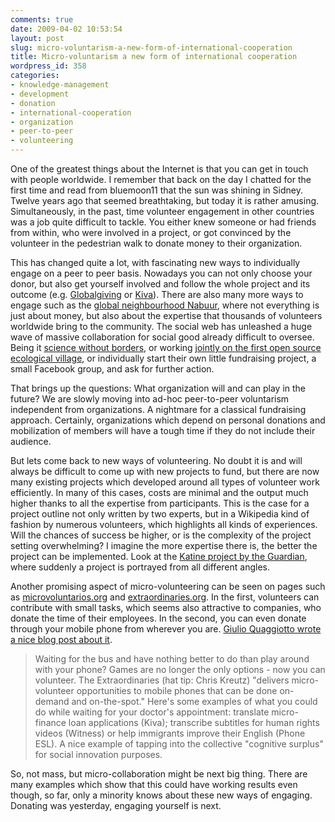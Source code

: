 ```yaml
---
comments: true
date: 2009-04-02 10:53:54
layout: post
slug: micro-voluntarism-a-new-form-of-international-cooperation
title: Micro-voluntarism a new form of international cooperation
wordpress_id: 358
categories:
- knowledge-management
- development
- donation
- international-cooperation
- organization
- peer-to-peer
- volunteering
---
```


One of the greatest things about the Internet is that you can get in touch with people worldwide. I remember that back on the day I chatted for the first time and read from bluemoon11 that the sun was shining in Sidney. Twelve years ago that seemed breathtaking, but today it is rather amusing. Simultaneously, in the past, time volunteer engagement in other countries was a job quite difficult to tackle. You either knew someone or had friends from within, who were involved in a project, or got convinced by the volunteer in the pedestrian walk to donate money to their organization.

This has changed quite a lot, with fascinating new ways to individually engage on a peer to peer basis. Nowadays you can not only choose your donor, but also get yourself involved and follow the whole project and its outcome (e.g. [Globalgiving](http://www.globalgiving.com/) or [Kiva](http://www.kiva.org/)). There are also many more ways to engage such as the [global neighbourhood Nabuur](http://www.nabuur.com/), where not everything is just about money, but also about the expertise that thousands of volunteers worldwide bring to the community. The social web has unleashed a huge wave of massive collaboration for social good already difficult to oversee. Being it [science without borders](http://science-connect.net/), or working [jointly on the first open source ecological village](http://openfarmtech.org/index.php?title=Main_Page), or individually start their own little fundraising project, a small Facebook group, and ask for further action.

That brings up the questions: What organization will and can play in the future? We are slowly moving into ad-hoc peer-to-peer voluntarism independent from organizations. A nightmare for a classical fundraising approach. Certainly, organizations which depend on personal donations and mobilization of members will have a tough time if they do not include their audience.

But lets come back to new ways of volunteering. No doubt it is and will always be difficult to come up with new projects to fund, but there are now many existing projects which developed around all types of volunteer work efficiently. In many of this cases, costs are minimal and the output much higher thanks to all the expertise from participants. This is the case for a project outline not only written by two experts, but in a Wikipedia kind of fashion by numerous volunteers, which highlights all kinds of experiences. Will the chances of success be higher, or is the complexity of the project setting overwhelming? I imagine the more expertise there is, the better the project can be implemented. Look at the [Katine project by the Guardian](http://www.guardian.co.uk/katine), where suddenly a project is portrayed from all different angles.

Another promising aspect of micro-volunteering can be seen on pages such as [microvoluntarios.org](http://www.microvoluntarios.org/) and [extraordinaries.org](http://www.theextraordinaries.org/). In the first, volunteers can contribute with small tasks, which seems also attractive to companies, who donate the time of their employees. In the second, you can even donate through your mobile phone from wherever you are. [Giulio Quaggiotto wrote a nice blog post about it](http://psdblog.worldbank.org/psdblog/2009/03/development-20-idle-hands-are-still-the-work-of-the-devil.html).


> Waiting for the bus and have nothing better to do than play around with your phone? Games are no longer the only options - now you can volunteer. The Extraordinaries (hat tip: Chris Kreutz) "delivers micro-volunteer opportunities to mobile phones that can be done on-demand and on-the-spot." Here's some examples of what you could do while waiting for your doctor's appointment: translate micro-finance loan applications (Kiva); transcribe subtitles for human rights videos (Witness) or help immigrants improve their English (Phone ESL). A nice example of tapping into the collective "cognitive surplus" for social innovation purposes.


So, not mass, but micro-collaboration might be next big thing. There are many examples which show that this could have working results even though, so far, only a minority knows about these new ways of engaging. Donating was yesterday, engaging yourself is next.
